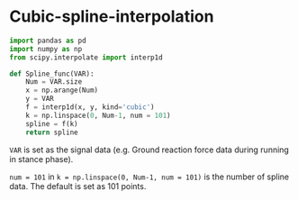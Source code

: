 # Cubic-spline-interpolation

``` python
import pandas as pd
import numpy as np
from scipy.interpolate import interp1d

def Spline_func(VAR):
    Num = VAR.size
    x = np.arange(Num)
    y = VAR
    f = interp1d(x, y, kind='cubic')
    k = np.linspace(0, Num-1, num = 101)
    spline = f(k)
    return spline
```

`VAR` is set as the signal data (e.g. Ground reaction force data during running in stance phase).

`num = 101` in `k = np.linspace(0, Num-1, num = 101)` is the number of spline data. The default is set as 101 points.

